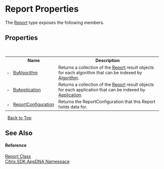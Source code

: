 # Report Properties
 

The <a href="T_Citrix_SDK_AppDNA_Report">Report</a> type exposes the following members.


## Properties
&nbsp;<table><tr><th></th><th>Name</th><th>Description</th></tr><tr><td>![Public property](media/pubproperty.gif "Public property")</td><td><a href="P_Citrix_SDK_AppDNA_Report_ByAlgorithm">ByAlgorithm</a></td><td>
Returns a collection of the <a href="T_Citrix_SDK_AppDNA_Report">Report</a> result objects for each algorithm that can be indexed by <a href="T_Citrix_SDK_AppDNA_Algorithm">Algorithm</a>.</td></tr><tr><td>![Public property](media/pubproperty.gif "Public property")</td><td><a href="P_Citrix_SDK_AppDNA_Report_ByApplication">ByApplication</a></td><td>
Returns a collection of the <a href="T_Citrix_SDK_AppDNA_Report">Report</a> result objects for each application that can be indexed by <a href="T_Citrix_SDK_AppDNA_Application">Application</a>.</td></tr><tr><td>![Public property](media/pubproperty.gif "Public property")</td><td><a href="P_Citrix_SDK_AppDNA_Report_ReportConfiguration">ReportConfiguration</a></td><td>
Returns the ReportConfiguration that this Report holds data for.</td></tr></table>&nbsp;
<a href="#report-properties">Back to Top</a>

## See Also


#### Reference
<a href="T_Citrix_SDK_AppDNA_Report">Report Class</a><br /><a href="N_Citrix_SDK_AppDNA">Citrix.SDK.AppDNA Namespace</a><br />